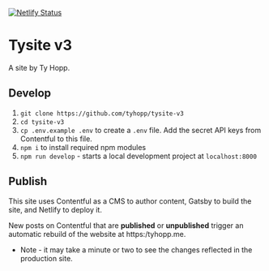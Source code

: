 [![Netlify Status](https://api.netlify.com/api/v1/badges/b3bea723-3b13-4f5a-899b-d567a2147fa6/deploy-status)](https://app.netlify.com/sites/tysite-v3/deploys)

# Tysite v3

A site by Ty Hopp.

## Develop

1.  `git clone https://github.com/tyhopp/tysite-v3`
2.  `cd tysite-v3`
3.  `cp .env.example .env` to create a `.env` file. Add the secret API keys from Contentful to this file.
4.  `npm i` to install required npm modules
5.  `npm run develop` - starts a local development project at `localhost:8000`

## Publish

This site uses Contentful as a CMS to author content, Gatsby to build the site, and Netlify to deploy it.

New posts on Contentful that are **published** or **unpublished** trigger an automatic rebuild of the website at https:/tyhopp.me.

* Note - it may take a minute or two to see the changes reflected in the production site.
